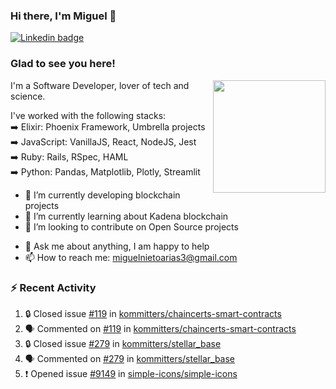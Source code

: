 ### Hi there, I'm Miguel 👋

<a href="https://linkedin.com/in/miguelnietoa/" target="_blank" rel="noopener noreferrer">
  <img src="https://img.shields.io/badge/-LinkedIn-0e76a8?style=flat-square&logo=Linkedin&logoColor=white" alt="Linkedin badge">
</a>
<!-- [![Website Badge](https://img.shields.io/badge/Website-3b5998?style=flat-square&logo=google-chrome&logoColor=white)](#notavailablenow#) 

<img src="https://i.imgur.com/tbrLrt5.gif" width=400 alt="Coding GIF" align="right"/>
-->


### Glad to see you here!
<a href="https://github.com/miguelnietoa"><img src="https://github-readme-stats-git-masterrstaa-rickstaa.vercel.app/api?username=miguelnietoa&show_icons=true&hide_border=true&count_private=true&include_all_commits=true&theme=tokyonight" height="180em" align="right"/></a>
I'm a Software Developer, lover of tech and science. 

I've worked with the following stacks:\
➡️ Elixir: Phoenix Framework, Umbrella projects\
➡️ JavaScript: VanillaJS, React, NodeJS, Jest\
➡️ Ruby: Rails, RSpec, HAML\
➡️ Python: Pandas, Matplotlib, Plotly, Streamlit

- 🔭 I’m currently developing blockchain projects
- 🌱 I’m currently learning about Kadena blockchain
- 👯 I’m looking to contribute on Open Source projects
<!-- 
- 😄 I just finished a Machine Learning course! 
- 🤔 I’m looking for help with ...
-->
- 💬 Ask me about anything, I am happy to help
- 📫 How to reach me: miguelnietoarias3@gmail.com


### ⚡ Recent Activity

<!--START_SECTION:activity-->
1. 🔒 Closed issue [#119](https://github.com/kommitters/chaincerts-smart-contracts/issues/119) in [kommitters/chaincerts-smart-contracts](https://github.com/kommitters/chaincerts-smart-contracts)
2. 🗣 Commented on [#119](https://github.com/kommitters/chaincerts-smart-contracts/issues/119#issuecomment-1658370183) in [kommitters/chaincerts-smart-contracts](https://github.com/kommitters/chaincerts-smart-contracts)
3. 🔒 Closed issue [#279](https://github.com/kommitters/stellar_base/issues/279) in [kommitters/stellar_base](https://github.com/kommitters/stellar_base)
4. 🗣 Commented on [#279](https://github.com/kommitters/stellar_base/issues/279#issuecomment-1658339662) in [kommitters/stellar_base](https://github.com/kommitters/stellar_base)
5. ❗ Opened issue [#9149](https://github.com/simple-icons/simple-icons/issues/9149) in [simple-icons/simple-icons](https://github.com/simple-icons/simple-icons)
<!--END_SECTION:activity-->
